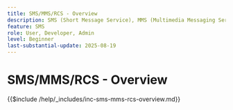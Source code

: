 ```yaml
---
title: SMS/MMS/RCS - Overview
description: SMS (Short Message Service), MMS (Multimedia Messaging Service), and RCS (Rich Communication Services) are mobile messaging channels that let you reach users directly on their phone number — without requiring an app or internet connection (SMS/MMS)
feature: SMS
role: User, Developer, Admin
level: Beginner
last-substantial-update: 2025-08-19
---
```


# SMS/MMS/RCS - Overview

{{$include /help/_includes/inc-sms-mms-rcs-overview.md}}
